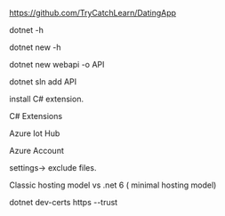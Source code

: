 https://github.com/TryCatchLearn/DatingApp

dotnet -h

dotnet new -h

dotnet new webapi -o API

dotnet sln add API

install C# extension.

C# Extensions 

Azure Iot Hub

Azure Account

settings-> exclude files.


Classic hosting model vs .net 6 ( minimal hosting model)


dotnet dev-certs https --trust





